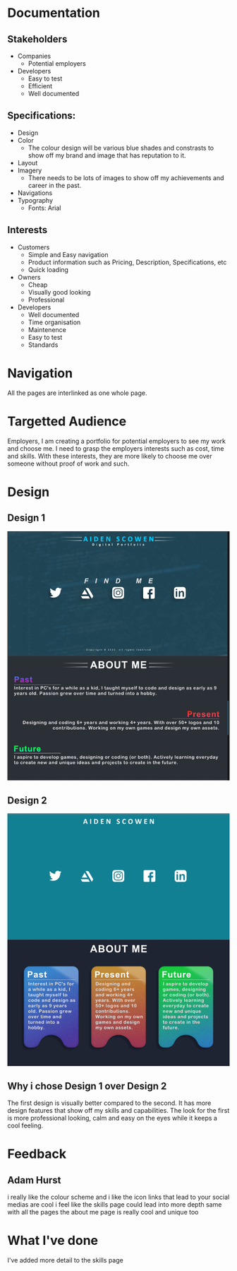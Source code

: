 # Documentation
## Stakeholders
* Companies
  * Potential employers
* Developers
  * Easy to test
  * Efficient
  * Well documented

## Specifications:
* Design
* Color
  * The colour design will be various blue shades and constrasts to show off my brand and image that has reputation to it.
* Layout
* Imagery
  * There needs to be lots of images to show off my achievements and career in the past.
* Navigations
* Typography
  * Fonts: Arial

## Interests
* Customers
  * Simple and Easy navigation
  * Product information such as Pricing, Description, Specifications, etc
  * Quick loading
* Owners
  * Cheap
  * Visually good looking
  * Professional
* Developers
  * Well documented
  * Time organisation
  * Maintenence
  * Easy to test
  * Standards

# Navigation
All the pages are interlinked as one whole page.

# Targetted Audience
Employers, I am creating a portfolio for potential employers to see my work and choose me. I need to grasp the employers interests such as cost, time and skills. With these interests, they are more likely to choose me over someone without proof of work and such.

# Design
## Design 1
![Design1](/framework/src/images/Markdown/Design1.png)
## Design 2
![Design2](/framework/src/images/Markdown/Design2.png)

## Why i chose Design 1 over Design 2
The first design is visually better compared to the second. It has more design features that show off my skills and capabilities. The look for the first is more professional looking, calm and easy on the eyes while it keeps a cool feeling.


# Feedback
## Adam Hurst
i really like the colour scheme
and i like the icon links that lead to your social medias are cool
i feel like the skills page could lead into more depth
same with all the pages
the about me page is really cool and unique too


# What I've done
I've added more detail to the skills page